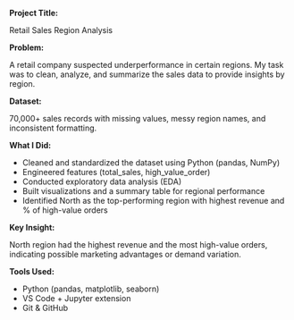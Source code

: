**Project Title:**

Retail Sales Region Analysis

**Problem:**

A retail company suspected underperformance in certain regions. My task was to clean, analyze, and summarize the sales data to provide insights by region.

**Dataset:**

70,000+ sales records with missing values, messy region names, and inconsistent formatting.

**What I Did:**
* Cleaned and standardized the dataset using Python (pandas, NumPy)
* Engineered features (total_sales, high_value_order)
* Conducted exploratory data analysis (EDA)
* Built visualizations and a summary table for regional performance
* Identified North as the top-performing region with highest revenue and % of high-value orders

**Key Insight:**

North region had the highest revenue and the most high-value orders, indicating possible marketing advantages or demand variation.

**Tools Used:**
* Python (pandas, matplotlib, seaborn)
* VS Code + Jupyter extension
* Git & GitHub